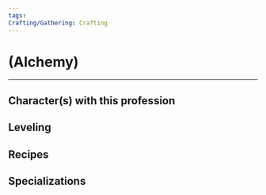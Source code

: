 ```yaml
---
tags: 
Crafting/Gathering: Crafting
---
```

# (Alchemy)
---
## Character(s) with this profession

## Leveling

## Recipes

## Specializations